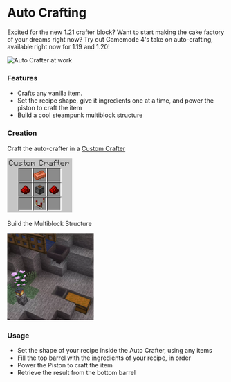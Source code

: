 # Auto Crafting <!--$headerTitle--> <!--$pmc:delete-->

Excited for the new 1.21 crafter block? Want to start making the cake factory of your dreams right now? Try out Gamemode 4's take on auto-crafting, available right now for 1.19 and 1.20!<!--$pmc:headerSize-->

<img src="images/auto_crafter.webp" alt="Auto Crafter at work" width="350"/> <!--$localAssetToURL--> <!--$modrinth:replaceWithVideo--> <!--$pmc:delete-->

### Features
- Crafts any vanilla item.
- Set the recipe shape, give it ingredients one at a time, and power the piston to craft the item
- Build a cool steampunk multiblock structure

### Creation
Craft the auto-crafter in a [Custom Crafter](https://wiki.gm4.co/wiki/Custom_Crafters)

<img src="images/crafting_recipe.png" alt="Auto Crafter Recipe" width="150"/> <!--$localAssetToUrl-->

Build the Multiblock Structure

<img src="images/setting-up-a-crafter.webp" alt="Auto Crafter Recipe" width="200"/> <!--$localAssetToUrl-->

### Usage
- Set the shape of your recipe inside the Auto Crafter, using any items
- Fill the top barrel with the ingredients of your recipe, in order
- Power the Piston to craft the item
- Retrieve the result from the bottom barrel
